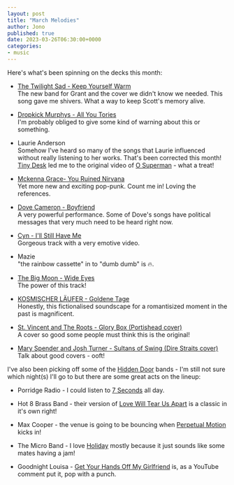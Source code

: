 ```yaml
---
layout: post
title: "March Melodies"
author: Jono
published: true
date: 2023-03-26T06:30:00+0000
categories:
- music
---
```

Here's what's been spinning on the decks this month:

* [The Twilight Sad - Keep Yourself Warm](https://thetwilightsad.bandcamp.com/track/keep-yourself-warm-live-2)\
	 The new band for Grant and the cover we didn't know we needed. This song gave me shivers. What a way to keep Scott's memory alive.

* [Dropkick Murphys - All You Tories](https://www.youtube.com/watch?v=SLqb535hBi0&t=173s)\
	 I'm probably obliged to give some kind of warning about this or something.   
   
* Laurie Anderson\
   Somehow I've heard so many of the songs that Laurie influenced without really listening to her works. That's been corrected this month! [Tiny Desk](https://www.youtube.com/watch?v=ABjmQCxA7UU) led me to the original video of [O Superman](https://www.youtube.com/watch?v=Vkfpi2H8tOE) - what a treat!

* [Mckenna Grace- You Ruined Nirvana](https://www.youtube.com/watch?v=vl0htgt-elM)\
   Yet more new and exciting pop-punk. Count me in! Loving the references.

* [Dove Cameron - Boyfriend](https://www.youtube.com/watch?v=ahZB1VVpLgA)\
   A very powerful performance. Some of Dove's songs have political messages that very much need to be heard right now.

* [Cyn - I'll Still Have Me](https://www.youtube.com/watch?v=-MZgtCp8mtc)\
   Gorgeous track with a very emotive video.

* Mazie\
   "the rainbow cassette" in to "dumb dumb" is 🔥.

* [The Big Moon - Wide Eyes](https://www.youtube.com/watch?v=C3gnLyqUD9M)\
   The power of this track!

* [KOSMISCHER LÄUFER - Goldene Tage](https://www.youtube.com/watch?v=jqNouTkVCJA)\
   Honestly, this fictionalised soundscape for a romantisized moment in the past is magnificent.
   
* [St. Vincent and The Roots - Glory Box (Portishead cover)](https://www.youtube.com/watch?v=Pti9Jh1nwRE)\
   A cover so good some people must think this is the original!

* [Mary Spender and Josh Turner - Sultans of Swing (Dire Straits cover)](https://www.youtube.com/watch?v=PcVJrul4sOA)\
   Talk about good covers - ooft!

I've also been picking off some of the [Hidden Door](https://hiddendoorarts.org/contents/music/) bands - I'm still not sure which night(s) I'll go to but there are some great acts on the lineup:

-   Porridge Radio - I could listen to [7 Seconds](https://www.youtube.com/watch?v=WbKDSeh2mwc&t=223s) all day.

-   Hot 8 Brass Band - their version of [Love Will Tear Us Apart](https://www.youtube.com/watch?v=fBuTK-E0gxo) is a classic in it's own right!

-   Max Cooper - the venue is going to be bouncing when [Perpetual Motion](https://www.youtube.com/watch?v=GcmHXo4isWQ) kicks in!

-   The Micro Band - I love [Holiday](https://www.youtube.com/watch?v=YMFYprAeEQs) mostly because it just sounds like some mates having a jam!

-   Goodnight Louisa - [Get Your Hands Off My Girlfriend](https://www.youtube.com/watch?v=W7lVkkn7AXY) is, as a YouTube comment put it, pop with a punch. 

